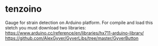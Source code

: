 # tenzoino
Gauge for strain detection on Arduino platform.
For compile and load this stetch you must download two libraries: https://www.arduino.cc/reference/en/libraries/hx711-arduino-library/ https://github.com/AlexGyver/GyverLibs/tree/master/GyverButton 
